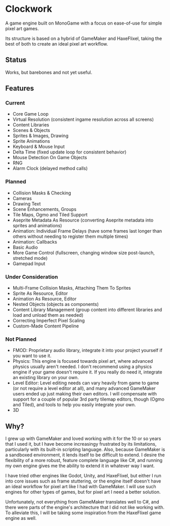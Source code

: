 # Clockwork
A game engine built on MonoGame with a focus on ease-of-use for simple pixel art games.

Its structure is based on a hybrid of GameMaker and HaxeFlixel, taking the best of both to create an ideal pixel art workflow.

## Status

Works, but barebones and not yet useful.

## Features

### Current

- Core Game Loop
- Virtual Resolution (consistent ingame resolution across all screens)
- Content Libraries
- Scenes & Objects
- Sprites & Images, Drawing
- Sprite Animations
- Keyboard & Mouse Input
- Delta Time (fixed update loop for consistent behavior)
- Mouse Detection On Game Objects
- RNG
- Alarm Clock (delayed method calls)

### Planned

- Collision Masks & Checking
- Cameras
- Drawing Text
- Scene Enhancements, Groups
- Tile Maps, Ogmo and Tiled Support
- Aseprite Metadata As Resource (converting Aseprite metadata into sprites and animations)
- Animation: Individual Frame Delays (have some frames last longer than others without needing to register them multiple times)
- Animation: Callbacks
- Basic Audio
- More Game Control (fullscreen, changing window size post-launch, stretched mode)
- Gamepad Input

### Under Consideration

- Multi-Frame Collision Masks, Attaching Them To Sprites
- Sprite As Resource, Editor
- Animation As Resource, Editor
- Nested Objects (objects as components)
- Content Library Management (group content into different libraries and load and unload them as needed)
- Correcting Imperfect Pixel Scaling
- Custom-Made Content Pipeline

### Not Planned

- FMOD: Proprietary audio library, integrate it into your project yourself if you want to use it.
- Physics: This engine is focused towards pixel art, where advanced physics usually aren't needed. I don't recommend using a physics engine if your game doesn't require it. If you really do need it, integrate an existing library on your own.
- Level Editor: Level editing needs can vary heavily from game to game (or not require a level editor at all), and many advanced GameMaker users ended up just making their own editors. I will compensate with support for a couple of popular 3rd party tilemap editors, though (Ogmo and Tiled), and tools to help you easily integrate your own.
- 3D

## Why?

I grew up with GameMaker and loved working with it for the 10 or so years that I used it, but I have become increasingy frustrated by its limitations, particularly with its built-in scripting language. Also, because GameMaker is a sandboxed environment, it lends itself to be difficult to extend. I desire the flexibility of a more robust, feature complete language like C#, and running my own engine gives me the ability to extend it in whatever way I want.

I have tried other engines like Godot, Unity, and HaxeFlixel, but either I run into core issues such as frame stuttering, or the engine itself doesn't have an ideal workflow for pixel art like I had with GameMaker. I will use such engines for other types of games, but for pixel art I need a better solution.

Unfortunately, not everything from GameMaker translates well to C#, and there were parts of the engine's architecture that I did not like working with. To alleviate this, I will be taking some inspiration from the HaxeFlixel game engine as well.
